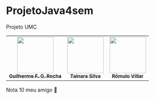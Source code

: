 # ProjetoJava4sem
Projeto UMC
<table>
  <tr>
    <td align="center"><a href="https://github.com/guifgr"><img src="https://avatars0.githubusercontent.com/u/39571461?v=4" width="100px;" alt=""/><br /><sub><b>Guilherme F. G. Rocha</b></sub></a><br /></td>
    <td align="center"><a href="https://github.com/TainaraSilvaT"><img src="https://avatars2.githubusercontent.com/u/63371891?v=4" width="100px;" alt=""/><br /><sub><b>Tainara Silva</b></sub></a><br /></td>
    <td align="center"><a href="https://github.com/rovica"><img src="https://avatars2.githubusercontent.com/u/54681116?v=4" width="100px;" alt=""/><br /><sub><b>Rômulo Villar</b></sub></a><br /></td>
  </tr>
</table>
<p>Nota 10 meu amigo 💖</p>
